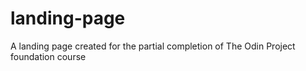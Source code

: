# landing-page
A landing page created for the partial completion of The Odin Project foundation course
